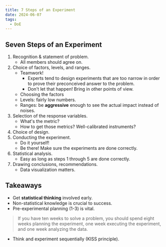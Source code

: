 ```yaml
---
title: 7 Steps of an Experiment
date: 2024-06-07
tags:
  - DoE
---
```


## Seven Steps of an Experiment

1. Recognition & statement of problem.
    - All members should agree on.
1. Choice of factors, levels, and ranges.
    - Teamwork!
        - Experts tend to design experiments that are too narrow in order to prove their preconceived answer to the problem.
        - Don't let that happen! Bring in other points of view.
    - Choosing the factors
    - Levels: fairly low numbers.
    - Ranges: be **aggressive** enough to see the actual impact instead of noises.
1. Selection of the response variables.
    - What's the metric?
    - How to get those metrics? Well-calibrated instruments?
1. Choice of design.
1. Conducting the experiment.
    - Do it yourself!
    - Be there! Make sure the experiments are done correctly.
1. Statistical analysis.
    - Easy as long as steps 1 through 5 are done correctly.
1. Drawing conclusions, recommendations.
    - Data visualization matters.

## Takeaways

- Get **statistical thinking** involved early.
- Non-statistical knowledge is crucial to success.
- Pre-experimental planning (1-3) is vital.
> If you have ten weeks to solve a problem, you should spend eight weeks planning the experiment, one week executing the experiment, and one week analyzing the data.
- Think and experiment sequentially (KISS principle).

